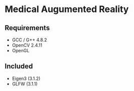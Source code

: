 # Medical Augumented Reality

## Requirements

* GCC / G++ 4.8.2
* OpenCV 2.4.11
* OpenGL

## Included 
* Eigen3 (3.1.2)
* GLFW (3.1.1)
